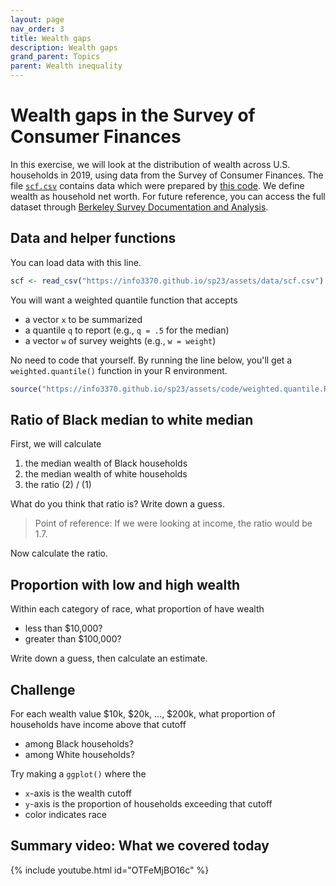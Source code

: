 ```yaml
---
layout: page
nav_order: 3
title: Wealth gaps
description: Wealth gaps
grand_parent: Topics
parent: Wealth inequality
---
```


# Wealth gaps in the Survey of Consumer Finances

In this exercise, we will look at the distribution of wealth across U.S.
households in 2019, using data from the Survey of Consumer Finances. The
file [`scf.csv`](../assets/data/scf.csv) contains data which were
prepared by [this code](../assets/data/scf.R). We define wealth as
household net worth. For future reference, you can access the full
dataset through [Berkeley Survey Documentation and
Analysis](https://sda.berkeley.edu/sdaweb/analysis/?dataset=scfcomb2019).

## Data and helper functions

You can load data with this line.

``` r
scf <- read_csv("https://info3370.github.io/sp23/assets/data/scf.csv")
```

You will want a weighted quantile function that accepts

- a vector `x` to be summarized
- a quantile `q` to report (e.g., `q = .5` for the median)
- a vector `w` of survey weights (e.g., `w = weight`)

No need to code that yourself. By running the line below, you'll get a `weighted.quantile()` function in your R environment.

``` r
source("https://info3370.github.io/sp23/assets/code/weighted.quantile.R")
```

## Ratio of Black median to white median

First, we will calculate

1.  the median wealth of Black households
2.  the median wealth of white households
3.  the ratio (2) / (1)

What do you think that ratio is? Write down a guess.

> Point of reference: If we were looking at income, the ratio would be
> 1.7.

Now calculate the ratio.

## Proportion with low and high wealth

Within each category of race, what proportion of have wealth

- less than \$10,000?
- greater than \$100,000?

Write down a guess, then calculate an estimate.

## Challenge

For each wealth value \$10k, \$20k, …, \$200k, what proportion of
households have income above that cutoff

- among Black households?
- among White households?

Try making a `ggplot()` where the

- `x`-axis is the wealth cutoff
- `y`-axis is the proportion of households exceeding that cutoff
- color indicates race

## Summary video: What we covered today

{% include youtube.html id="OTFeMjBO16c" %}
